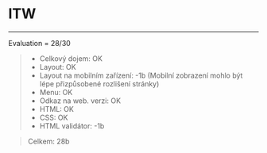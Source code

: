 # ITW
----------------------------------
Evaluation = 28/30

> -  Celkový dojem: OK
> -  Layout: OK
> -  Layout na mobilním zařízení: -1b (Mobilní zobrazení mohlo být lépe přizpůsobené rozlišení stránky)
> -  Menu: OK
> -  Odkaz na web. verzi: OK
> -  HTML: OK
> -  CSS: OK
> -  HTML validátor: -1b

> Celkem: 28b
